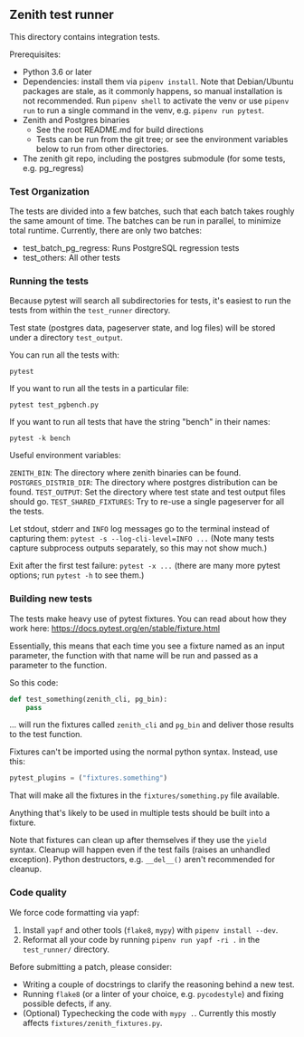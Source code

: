 ## Zenith test runner

This directory contains integration tests.

Prerequisites:
- Python 3.6 or later
- Dependencies: install them via `pipenv install`. Note that Debian/Ubuntu
  packages are stale, as it commonly happens, so manual installation is not
  recommended.
  Run `pipenv shell` to activate the venv or use `pipenv run` to run a single
  command in the venv, e.g. `pipenv run pytest`.
- Zenith and Postgres binaries
    - See the root README.md for build directions
    - Tests can be run from the git tree; or see the environment variables
      below to run from other directories.
- The zenith git repo, including the postgres submodule
  (for some tests, e.g. pg_regress)

### Test Organization

The tests are divided into a few batches, such that each batch takes roughly
the same amount of time. The batches can be run in parallel, to minimize total
runtime. Currently, there are only two batches:

- test_batch_pg_regress: Runs PostgreSQL regression tests
- test_others: All other tests

### Running the tests

Because pytest will search all subdirectories for tests, it's easiest to
run the tests from within the `test_runner` directory.

Test state (postgres data, pageserver state, and log files) will
be stored under a directory `test_output`.

You can run all the tests with:

`pytest`

If you want to run all the tests in a particular file:

`pytest test_pgbench.py`

If you want to run all tests that have the string "bench" in their names:

`pytest -k bench`

Useful environment variables:

`ZENITH_BIN`: The directory where zenith binaries can be found.
`POSTGRES_DISTRIB_DIR`: The directory where postgres distribution can be found.
`TEST_OUTPUT`: Set the directory where test state and test output files
should go.
`TEST_SHARED_FIXTURES`: Try to re-use a single pageserver for all the tests.

Let stdout, stderr and `INFO` log messages go to the terminal instead of capturing them:
`pytest -s --log-cli-level=INFO ...`
(Note many tests capture subprocess outputs separately, so this may not
show much.)

Exit after the first test failure:
`pytest -x ...`
(there are many more pytest options; run `pytest -h` to see them.)


### Building new tests

The tests make heavy use of pytest fixtures. You can read about how they work here: https://docs.pytest.org/en/stable/fixture.html

Essentially, this means that each time you see a fixture named as an input parameter, the function with that name will be run and passed as a parameter to the function.

So this code:

```python
def test_something(zenith_cli, pg_bin):
    pass
```

... will run the fixtures called `zenith_cli` and `pg_bin` and deliver those results to the test function.

Fixtures can't be imported using the normal python syntax. Instead, use this:

```python
pytest_plugins = ("fixtures.something")
```

That will make all the fixtures in the `fixtures/something.py` file available.

Anything that's likely to be used in multiple tests should be built into a fixture.

Note that fixtures can clean up after themselves if they use the `yield` syntax.
Cleanup will happen even if the test fails (raises an unhandled exception).
Python destructors, e.g. `__del__()` aren't recommended for cleanup.


### Code quality

We force code formatting via yapf:

1. Install `yapf` and other tools (`flake8`, `mypy`) with `pipenv install --dev`.
1. Reformat all your code by running `pipenv run yapf -ri .` in the `test_runner/` directory.

Before submitting a patch, please consider:

* Writing a couple of docstrings to clarify the reasoning behind a new test.
* Running `flake8` (or a linter of your choice, e.g. `pycodestyle`) and fixing possible defects, if any.
* (Optional) Typechecking the code with `mypy .`. Currently this mostly affects `fixtures/zenith_fixtures.py`.
